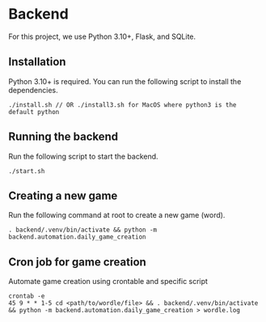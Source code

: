 # Backend

For this project, we use Python 3.10+, Flask, and SQLite.

## Installation

Python 3.10+ is required.
You can run the following script to install the dependencies.
```
./install.sh // OR ./install3.sh for MacOS where python3 is the default python
```

## Running the backend

Run the following script to start the backend.
```
./start.sh
```

## Creating a new game

Run the following command at root to create a new game (word).
```
. backend/.venv/bin/activate && python -m backend.automation.daily_game_creation
```


## Cron job for game creation

Automate game creation using crontable and specific script

```
crontab -e
45 9 * * 1-5 cd <path/to/wordle/file> && . backend/.venv/bin/activate && python -m backend.automation.daily_game_creation > wordle.log
```

